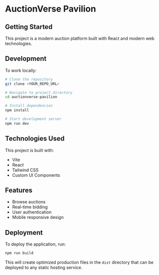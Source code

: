 
# AuctionVerse Pavilion

## Getting Started

This project is a modern auction platform built with React and modern web technologies.

## Development

To work locally:

```sh
# Clone the repository
git clone <YOUR_REPO_URL>

# Navigate to project directory
cd auctionverse-pavilion

# Install dependencies
npm install

# Start development server
npm run dev
```

## Technologies Used

This project is built with:

- Vite
- React
- Tailwind CSS
- Custom UI Components

## Features

- Browse auctions
- Real-time bidding
- User authentication
- Mobile responsive design

## Deployment

To deploy the application, run:

```sh
npm run build
```

This will create optimized production files in the `dist` directory that can be deployed to any static hosting service.
